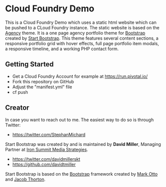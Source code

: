 # Cloud Foundry Demo

This is a Cloud Foundry Demo which uses a static html website which can be pushed to a CLoud Foundry instance. The static website is based on the [Agency](http://startbootstrap.com/template-overviews/agency/) theme. It  is a one page agency portfolio theme for [Bootstrap](http://getbootstrap.com/) created by [Start Bootstrap](http://startbootstrap.com/). This theme features several content sections, a responsive portfolio grid with hover effects, full page portfolio item modals, a responsive timeline, and a working PHP contact form.

## Getting Started

* Get a Cloud Foundry Account for example at https://run.pivotal.io/
* Fork this repository on GitHub
* Adjust the "manifest.yml" file
* cf push

## Creator

In case you want to reach out to me. The easiest way to do so is through Twitter:

* https://twitter.com/StephanMichard


Start Bootstrap was created by and is maintained by **David Miller**, Managing Partner at [Iron Summit Media Strategies](http://www.ironsummitmedia.com/).

* https://twitter.com/davidmillerskt
* https://github.com/davidtmiller

Start Bootstrap is based on the [Bootstrap](http://getbootstrap.com/) framework created by [Mark Otto](https://twitter.com/mdo) and [Jacob Thorton](https://twitter.com/fat).

